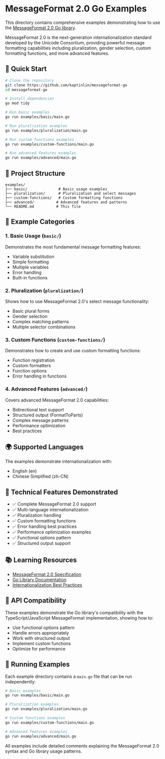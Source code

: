 # MessageFormat 2.0 Go Examples

This directory contains comprehensive examples demonstrating how to use the [MessageFormat 2.0 Go library](https://github.com/kaptinlin/messageformat-go).

MessageFormat 2.0 is the next-generation internationalization standard developed by the Unicode Consortium, providing powerful message formatting capabilities including pluralization, gender selection, custom formatting functions, and more advanced features.

## 🚀 Quick Start

```bash
# Clone the repository
git clone https://github.com/kaptinlin/messageformat-go
cd messageformat-go

# Install dependencies
go mod tidy

# Run basic examples
go run examples/basic/main.go

# Run pluralization examples
go run examples/pluralization/main.go

# Run custom functions examples
go run examples/custom-functions/main.go

# Run advanced features examples
go run examples/advanced/main.go
```

## 📁 Project Structure

```
examples/
├── basic/              # Basic usage examples
├── pluralization/      # Pluralization and select messages
├── custom-functions/   # Custom formatting functions
├── advanced/          # Advanced features and patterns
└── README.md          # This file
```

## 📖 Example Categories

### 1. Basic Usage (`basic/`)
Demonstrates the most fundamental message formatting features:
- Variable substitution
- Simple formatting
- Multiple variables
- Error handling
- Built-in functions

### 2. Pluralization (`pluralization/`)
Shows how to use MessageFormat 2.0's select message functionality:
- Basic plural forms
- Gender selection
- Complex matching patterns
- Multiple selector combinations

### 3. Custom Functions (`custom-functions/`)
Demonstrates how to create and use custom formatting functions:
- Function registration
- Custom formatters
- Function options
- Error handling in functions

### 4. Advanced Features (`advanced/`)
Covers advanced MessageFormat 2.0 capabilities:
- Bidirectional text support
- Structured output (FormatToParts)
- Complex message patterns
- Performance optimization
- Best practices

## 🌍 Supported Languages

The examples demonstrate internationalization with:
- English (en)
- Chinese Simplified (zh-CN)

## 🔧 Technical Features Demonstrated

- ✅ Complete MessageFormat 2.0 support
- ✅ Multi-language internationalization
- ✅ Pluralization handling
- ✅ Custom formatting functions
- ✅ Error handling best practices
- ✅ Performance optimization examples
- ✅ Functional options pattern
- ✅ Structured output support

## 📚 Learning Resources

- [MessageFormat 2.0 Specification](https://github.com/unicode-org/message-format-wg)
- [Go Library Documentation](https://github.com/kaptinlin/messageformat-go)
- [Internationalization Best Practices](https://unicode.org/reports/tr35/tr35-messageFormat.html)

## 🎯 API Compatibility

These examples demonstrate the Go library's compatibility with the TypeScript/JavaScript MessageFormat implementation, showing how to:

- Use functional options pattern
- Handle errors appropriately
- Work with structured output
- Implement custom functions
- Optimize for performance

## 🔄 Running Examples

Each example directory contains a `main.go` file that can be run independently:

```bash
# Basic examples
go run examples/basic/main.go

# Pluralization examples  
go run examples/pluralization/main.go

# Custom functions examples
go run examples/custom-functions/main.go

# Advanced features examples
go run examples/advanced/main.go
```

All examples include detailed comments explaining the MessageFormat 2.0 syntax and Go library usage patterns. 
